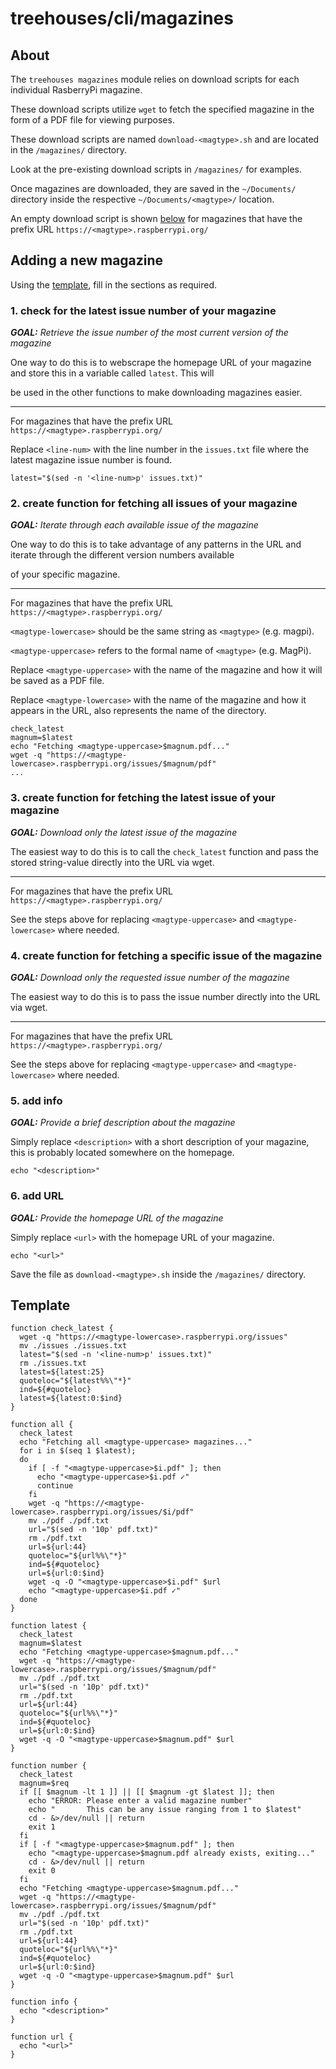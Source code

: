 # treehouses/cli/magazines

## About
The `treehouses magazines` module relies on download scripts for each individual RasberryPi magazine.

These download scripts utilize `wget` to fetch the specified magazine in the form of a PDF file for viewing purposes.

These download scripts are named `download-<magtype>.sh` and are located in the `/magazines/` directory.

Look at the pre-existing download scripts in `/magazines/` for examples.

Once magazines are downloaded, they are saved in the `~/Documents/` directory inside the respective `~/Documents/<magtype>/` location.

An empty download script is shown [below](#Template) for magazines that have the prefix URL `https://<magtype>.raspberrypi.org/`

## Adding a new magazine
Using the [template](#Template), fill in the sections as required.

### 1. check for the latest issue number of your magazine

   ***GOAL:*** *Retrieve the issue number of the most current version of the magazine*

   One way to do this is to webscrape the homepage URL of your magazine and store this in a variable called `latest`. This will

   be used in the other functions to make downloading magazines easier.

   ------------------------------------------------------------------------

   For magazines that have the prefix URL `https://<magtype>.raspberrypi.org/`
  
   Replace `<line-num>` with the line number in the `issues.txt` file where the latest magazine issue number is found.
   ```
   latest="$(sed -n '<line-num>p' issues.txt)"
   ```

### 2. create function for fetching all issues of your magazine

   ***GOAL:*** *Iterate through each available issue of the magazine*

   One way to do this is to take advantage of any patterns in the URL and iterate through the different version numbers available

   of your specific magazine. 

   ------------------------------------------------------------------------

   For magazines that have the prefix URL `https://<magtype>.raspberrypi.org/`

   `<magtype-lowercase>` should be the same string as `<magtype>` (e.g. magpi).

   `<magtype-uppercase>` refers to the formal name of `<magtype>`  (e.g. MagPi).

   Replace `<magtype-uppercase>` with the name of the magazine and how it will be saved as a PDF file.

   Replace `<magtype-lowercase>` with the name of the magazine and how it appears in the URL, also represents the name of the directory.

   ```
   check_latest
   magnum=$latest
   echo "Fetching <magtype-uppercase>$magnum.pdf..."
   wget -q "https://<magtype-lowercase>.raspberrypi.org/issues/$magnum/pdf"
   ...
   ```

### 3. create function for fetching the latest issue of your magazine

   ***GOAL:*** *Download only the latest issue of the magazine*

   The easiest way to do this is to call the `check_latest` function and pass the stored string-value directly into the URL via wget.

   ------------------------------------------------------------------------

   For magazines that have the prefix URL `https://<magtype>.raspberrypi.org/`

   See the steps above for replacing `<magtype-uppercase>` and `<magtype-lowercase>` where needed.

### 4. create function for fetching a specific issue of the magazine

   ***GOAL:*** *Download only the requested issue number of the magazine*

   The easiest way to do this is to pass the issue number directly into the URL via wget.

   ------------------------------------------------------------------------

   For magazines that have the prefix URL `https://<magtype>.raspberrypi.org/`

   See the steps above for replacing `<magtype-uppercase>` and `<magtype-lowercase>` where needed.

### 5. add info

   ***GOAL:*** *Provide a brief description about the magazine*

   Simply replace `<description>` with a short description of your magazine, this is probably located somewhere on the homepage.

   ```
   echo "<description>"
   ```

### 6. add URL

   ***GOAL:*** *Provide the homepage URL of the magazine*

   Simply replace `<url>` with the homepage URL of your magazine.

   ```
   echo "<url>"
   ```

Save the file as `download-<magtype>.sh` inside the `/magazines/` directory.

## Template
```
function check_latest {
  wget -q "https://<magtype-lowercase>.raspberrypi.org/issues"
  mv ./issues ./issues.txt
  latest="$(sed -n '<line-num>p' issues.txt)"
  rm ./issues.txt
  latest=${latest:25}
  quoteloc="${latest%%\"*}"
  ind=${#quoteloc}
  latest=${latest:0:$ind}
}

function all {
  check_latest
  echo "Fetching all <magtype-uppercase> magazines..."
  for i in $(seq 1 $latest);
  do
    if [ -f "<magtype-uppercase>$i.pdf" ]; then
      echo "<magtype-uppercase>$i.pdf ✓"
      continue
    fi
    wget -q "https://<magtype-lowercase>.raspberrypi.org/issues/$i/pdf"
    mv ./pdf ./pdf.txt
    url="$(sed -n '10p' pdf.txt)"
    rm ./pdf.txt
    url=${url:44}
    quoteloc="${url%%\"*}"
    ind=${#quoteloc}
    url=${url:0:$ind}
    wget -q -O "<magtype-uppercase>$i.pdf" $url
    echo "<magtype-uppercase>$i.pdf ✓"
  done
}

function latest {
  check_latest
  magnum=$latest
  echo "Fetching <magtype-uppercase>$magnum.pdf..."
  wget -q "https://<magtype-lowercase>.raspberrypi.org/issues/$magnum/pdf"
  mv ./pdf ./pdf.txt
  url="$(sed -n '10p' pdf.txt)"
  rm ./pdf.txt
  url=${url:44}
  quoteloc="${url%%\"*}"
  ind=${#quoteloc}
  url=${url:0:$ind}
  wget -q -O "<magtype-uppercase>$magnum.pdf" $url
}

function number {
  check_latest
  magnum=$req
  if [[ $magnum -lt 1 ]] || [[ $magnum -gt $latest ]]; then
    echo "ERROR: Please enter a valid magazine number"
    echo "       This can be any issue ranging from 1 to $latest"
    cd - &>/dev/null || return
    exit 1
  fi
  if [ -f "<magtype-uppercase>$magnum.pdf" ]; then
    echo "<magtype-uppercase>$magnum.pdf already exists, exiting..."
    cd - &>/dev/null || return
    exit 0
  fi
  echo "Fetching <magtype-uppercase>$magnum.pdf..."
  wget -q "https://<magtype-lowercase>.raspberrypi.org/issues/$magnum/pdf"
  mv ./pdf ./pdf.txt
  url="$(sed -n '10p' pdf.txt)"
  rm ./pdf.txt
  url=${url:44}
  quoteloc="${url%%\"*}"
  ind=${#quoteloc}
  url=${url:0:$ind}
  wget -q -O "<magtype-uppercase>$magnum.pdf" $url
}

function info {
  echo "<description>"
}

function url {
  echo "<url>"
}
```
